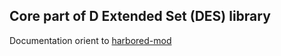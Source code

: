 ## Core part of D Extended Set (DES) library

Documentation orient to [harbored-mod](https://github.com/kiith-sa/harbored-mod)
